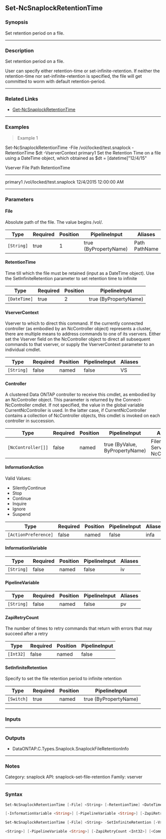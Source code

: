 Set-NcSnaplockRetentionTime
---------------------------

### Synopsis
Set retention period on a file.

---

### Description

Set retention period on a file.

User can specify either retention-time or set-infinite-retention. If neither the retention-time nor set-infinite-retention is specified, the file will get committed to worm with default retention-period.

---

### Related Links
* [Get-NcSnaplockRetentionTime](Get-NcSnaplockRetentionTime)

---

### Examples
> Example 1

Set-NcSnaplockRetentionTime -File /vol/locked/test.snaplock -RetentionTime $dt -VserverContext primary1
Set the Retention Time on a file using a DateTime object, which obtained as $dt = [datetime]"12/4/15"

Vserver                        File Path                                                                  RetentionTime
-------                        ---------                                                                  -------------

primary1                       /vol/locked/test.snaplock                                          12/4/2015 12:00:00 AM

---

### Parameters
#### **File**
Absolute path of the file. The value begins /vol/<volumename>.

|Type      |Required|Position|PipelineInput        |Aliases          |
|----------|--------|--------|---------------------|-----------------|
|`[String]`|true    |1       |true (ByPropertyName)|Path<br/>PathName|

#### **RetentionTime**
Time till which the file must be retained (input as a DateTime object). Use the SetInfiniteRetention parameter to set retention time to infinite

|Type        |Required|Position|PipelineInput        |
|------------|--------|--------|---------------------|
|`[DateTime]`|true    |2       |true (ByPropertyName)|

#### **VserverContext**
Vserver to which to direct this command.  If the currently connected controller (as embodied by an NcController object) represents a cluster, there are multiple means to address commands to one of its vservers.  Either set the Vserver field on the NcController object to direct all subsequent commands to that vserver, or supply the VserverContext parameter to an individual cmdlet.

|Type      |Required|Position|PipelineInput|Aliases|
|----------|--------|--------|-------------|-------|
|`[String]`|false   |named   |false        |VS     |

#### **Controller**
A clustered Data ONTAP controller to receive this cmdlet, as embodied by an NcController object.  This parameter is returned by the Connect-NcController cmdlet.  If not specified, the value in the global variable CurrentNcController is used.  In the latter case, if CurrentNcController contains a collection of NcController objects, this cmdlet is invoked on each controller in succession.

|Type              |Required|Position|PipelineInput                 |Aliases                          |
|------------------|--------|--------|------------------------------|---------------------------------|
|`[NcController[]]`|false   |named   |true (ByValue, ByPropertyName)|Filer<br/>Server<br/>NcController|

#### **InformationAction**

Valid Values:

* SilentlyContinue
* Stop
* Continue
* Inquire
* Ignore
* Suspend

|Type                |Required|Position|PipelineInput|Aliases|
|--------------------|--------|--------|-------------|-------|
|`[ActionPreference]`|false   |named   |false        |infa   |

#### **InformationVariable**

|Type      |Required|Position|PipelineInput|Aliases|
|----------|--------|--------|-------------|-------|
|`[String]`|false   |named   |false        |iv     |

#### **PipelineVariable**

|Type      |Required|Position|PipelineInput|Aliases|
|----------|--------|--------|-------------|-------|
|`[String]`|false   |named   |false        |pv     |

#### **ZapiRetryCount**
The number of times to retry commands that return with errors that may succeed after a retry

|Type     |Required|Position|PipelineInput|
|---------|--------|--------|-------------|
|`[Int32]`|false   |named   |false        |

#### **SetInfiniteRetention**
Specify to set the file retention period to infinite retention

|Type      |Required|Position|PipelineInput        |
|----------|--------|--------|---------------------|
|`[Switch]`|true    |named   |true (ByPropertyName)|

---

### Inputs

---

### Outputs
* DataONTAP.C.Types.Snaplock.SnaplockFileRetentionInfo

---

### Notes
Category: snaplock
API: snaplock-set-file-retention
Family: vserver

---

### Syntax
```PowerShell
Set-NcSnaplockRetentionTime [-File] <String> [-RetentionTime] <DateTime> [-VserverContext <String>] [-Controller <NcController[]>] [-InformationAction <ActionPreference>] 
```
```PowerShell
[-InformationVariable <String>] [-PipelineVariable <String>] [-ZapiRetryCount <Int32>] [<CommonParameters>]
```
```PowerShell
Set-NcSnaplockRetentionTime [-File] <String> -SetInfiniteRetention [-VserverContext <String>] [-Controller <NcController[]>] [-InformationAction <ActionPreference>] [-InformationVariable 
```
```PowerShell
<String>] [-PipelineVariable <String>] [-ZapiRetryCount <Int32>] [<CommonParameters>]
```
